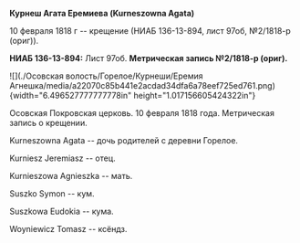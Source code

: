 **Курнеш Агата Еремиева (Kurneszowna Agata)**

10 февраля 1818 г -- крещение (НИАБ 136-13-894, лист 97об, №2/1818-р
(ориг)).

**НИАБ 136-13-894:** Лист 97об. **Метрическая запись №2/1818-р (ориг).**

![](./Осовская волость/Горелое/Курнеши/Еремия Агнешка/media/a22070c85b441e2acdad34dfa6a78eef725ed761.png){width="6.496527777777778in"
height="1.017156605424322in"}

Осовская Покровская церковь. 10 февраля 1818 года. Метрическая запись о
крещении.

Kurneszowna Agata -- дочь родителей с деревни Горелое.

Kurniesz Jeremiasz -- отец.

Kurnieszowa Agnieszka -- мать.

Suszko Symon -- кум.

Suszkowa Eudokia -- кума.

Woyniewicz Tomasz -- ксёндз.
